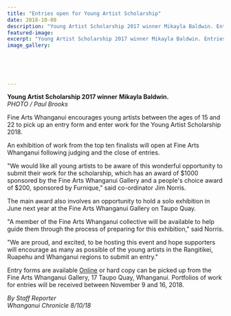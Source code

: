```yaml
---
title: "Entries open for Young Artist Scholarship"
date: 2018-10-08
description: "Young Artist Scholarship 2017 winner Mikayla Baldwin. Entries open for Young Artist Scholarship 2018..."
featured-image: 
excerpt: "Young Artist Scholarship 2017 winner Mikayla Baldwin. Entries open for Young Artist Scholarship 2018."
image_gallery:
    
    
    
    
    
---
```


<p><span><strong>Young Artist Scholarship 2017 winner</strong> <strong>Mikayla Baldwin.</strong> <br /><em>PHOTO / Paul Brooks</em></span></p>
<p class="element element-paragraph">Fine Arts Whanganui encourages young artists between the ages of 15 and 22 to pick up an entry form and enter work for the Young Artist Scholarship 2018.</p>
<p class="element element-paragraph">An exhibition of work from the top ten finalists will open at Fine Arts Whanganui following judging and the close of entries.</p>
<p class="element element-paragraph">"We would like all young artists to be aware of this wonderful opportunity to submit their work for the scholarship, which has an award of $1000 sponsored by the Fine Arts Whanganui Gallery and a people's choice award of $200, sponsored by Furnique," said co-ordinator Jim Norris.</p>
<p class="element element-paragraph">The main award also involves an opportunity to hold a solo exhibition in June next year at the Fine Arts Whanganui Gallery on Taupo Quay.</p>
<p class="element element-paragraph">"A member of the Fine Arts Whanganui collective will be available to help guide them through the process of preparing for this exhibition," said Norris.</p>
<p class="element element-paragraph">"We are proud, and excited, to be hosting this event and hope supporters will encourage as many as possible of the young artists in the Rangitikei, Ruapehu and Whanganui regions to submit an entry."</p>
<p class="element element-paragraph">Entry forms are available&nbsp;<a href="http://www.fineartswhanganui.com/news.html" target="_blank">Online</a>&nbsp;or hard copy can be picked up from the Fine Arts Whanganui Gallery, 17 Taupo Quay, Whanganui. Portfolios of work for entries will be received between November 9 and 16, 2018.</p>
<p class="element element-paragraph"><em>By Staff Reporter</em><br /><em>Whanganui Chronicle 8/10/18</em></p>


